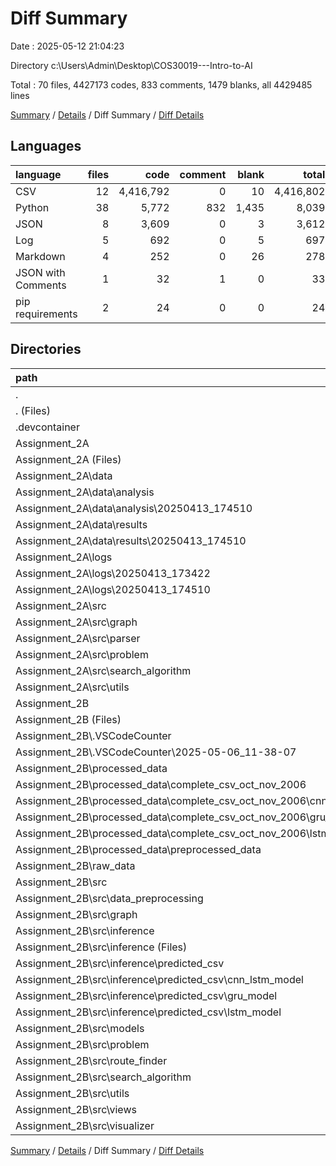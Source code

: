 # Diff Summary

Date : 2025-05-12 21:04:23

Directory c:\\Users\\Admin\\Desktop\\COS30019---Intro-to-AI

Total : 70 files,  4427173 codes, 833 comments, 1479 blanks, all 4429485 lines

[Summary](results.md) / [Details](details.md) / Diff Summary / [Diff Details](diff-details.md)

## Languages
| language | files | code | comment | blank | total |
| :--- | ---: | ---: | ---: | ---: | ---: |
| CSV | 12 | 4,416,792 | 0 | 10 | 4,416,802 |
| Python | 38 | 5,772 | 832 | 1,435 | 8,039 |
| JSON | 8 | 3,609 | 0 | 3 | 3,612 |
| Log | 5 | 692 | 0 | 5 | 697 |
| Markdown | 4 | 252 | 0 | 26 | 278 |
| JSON with Comments | 1 | 32 | 1 | 0 | 33 |
| pip requirements | 2 | 24 | 0 | 0 | 24 |

## Directories
| path | files | code | comment | blank | total |
| :--- | ---: | ---: | ---: | ---: | ---: |
| . | 70 | 4,427,173 | 833 | 1,479 | 4,429,485 |
| . (Files) | 2 | 29 | 6 | 8 | 43 |
| .devcontainer | 1 | 32 | 1 | 0 | 33 |
| Assignment_2A | 24 | 3,666 | 220 | 455 | 4,341 |
| Assignment_2A (Files) | 8 | 997 | 146 | 234 | 1,377 |
| Assignment_2A\\data | 3 | 1,164 | 0 | 0 | 1,164 |
| Assignment_2A\\data\\analysis | 2 | 298 | 0 | 0 | 298 |
| Assignment_2A\\data\\analysis\\20250413_174510 | 2 | 298 | 0 | 0 | 298 |
| Assignment_2A\\data\\results | 1 | 866 | 0 | 0 | 866 |
| Assignment_2A\\data\\results\\20250413_174510 | 1 | 866 | 0 | 0 | 866 |
| Assignment_2A\\logs | 5 | 692 | 0 | 5 | 697 |
| Assignment_2A\\logs\\20250413_173422 | 2 | 125 | 0 | 2 | 127 |
| Assignment_2A\\logs\\20250413_174510 | 3 | 567 | 0 | 3 | 570 |
| Assignment_2A\\src | 8 | 813 | 74 | 216 | 1,103 |
| Assignment_2A\\src\\graph | 2 | 76 | 2 | 21 | 99 |
| Assignment_2A\\src\\parser | 1 | 135 | 15 | 32 | 182 |
| Assignment_2A\\src\\problem | 2 | 374 | 38 | 83 | 495 |
| Assignment_2A\\src\\search_algorithm | 2 | 163 | 14 | 64 | 241 |
| Assignment_2A\\src\\utils | 1 | 65 | 5 | 16 | 86 |
| Assignment_2B | 43 | 4,423,446 | 606 | 1,016 | 4,425,068 |
| Assignment_2B (Files) | 5 | 1,974 | 11 | 25 | 2,010 |
| Assignment_2B\\.VSCodeCounter | 7 | 371 | 0 | 26 | 397 |
| Assignment_2B\\.VSCodeCounter\\2025-05-06_11-38-07 | 7 | 371 | 0 | 26 | 397 |
| Assignment_2B\\processed_data | 7 | 3,195,978 | 0 | 6 | 3,195,984 |
| Assignment_2B\\processed_data\\complete_csv_oct_nov_2006 | 3 | 2,406,819 | 0 | 3 | 2,406,822 |
| Assignment_2B\\processed_data\\complete_csv_oct_nov_2006\\cnn_lstm_model | 1 | 802,273 | 0 | 1 | 802,274 |
| Assignment_2B\\processed_data\\complete_csv_oct_nov_2006\\gru_model | 1 | 802,273 | 0 | 1 | 802,274 |
| Assignment_2B\\processed_data\\complete_csv_oct_nov_2006\\lstm_model | 1 | 802,273 | 0 | 1 | 802,274 |
| Assignment_2B\\processed_data\\preprocessed_data | 4 | 789,159 | 0 | 3 | 789,162 |
| Assignment_2B\\raw_data | 1 | 4,193 | 0 | 1 | 4,194 |
| Assignment_2B\\src | 23 | 1,220,930 | 595 | 958 | 1,222,483 |
| Assignment_2B\\src\\data_preprocessing | 3 | 793 | 167 | 252 | 1,212 |
| Assignment_2B\\src\\graph | 2 | 75 | 2 | 19 | 96 |
| Assignment_2B\\src\\inference | 4 | 1,217,427 | 46 | 77 | 1,217,550 |
| Assignment_2B\\src\\inference (Files) | 1 | 336 | 46 | 74 | 456 |
| Assignment_2B\\src\\inference\\predicted_csv | 3 | 1,217,091 | 0 | 3 | 1,217,094 |
| Assignment_2B\\src\\inference\\predicted_csv\\cnn_lstm_model | 1 | 405,697 | 0 | 1 | 405,698 |
| Assignment_2B\\src\\inference\\predicted_csv\\gru_model | 1 | 405,697 | 0 | 1 | 405,698 |
| Assignment_2B\\src\\inference\\predicted_csv\\lstm_model | 1 | 405,697 | 0 | 1 | 405,698 |
| Assignment_2B\\src\\models | 1 | 399 | 73 | 96 | 568 |
| Assignment_2B\\src\\problem | 2 | 258 | 37 | 60 | 355 |
| Assignment_2B\\src\\route_finder | 2 | 455 | 75 | 99 | 629 |
| Assignment_2B\\src\\search_algorithm | 2 | 163 | 14 | 64 | 241 |
| Assignment_2B\\src\\utils | 1 | 476 | 81 | 136 | 693 |
| Assignment_2B\\src\\views | 3 | 575 | 72 | 99 | 746 |
| Assignment_2B\\src\\visualizer | 3 | 309 | 28 | 56 | 393 |

[Summary](results.md) / [Details](details.md) / Diff Summary / [Diff Details](diff-details.md)